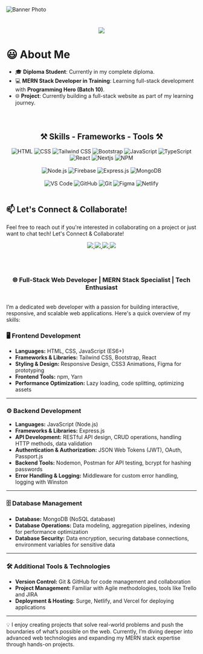 <img src="https://i.ibb.co.com/YbCnrhr/github-header-image.png" title="Banner Photo" />

<h1 align="center">
    <img src="https://readme-typing-svg.herokuapp.com/?font=Righteous&size=35&center=true&vCenter=true&width=600&height=70&duration=5000&lines=Hi+I+am+Abdullah!+👋;+I+work+as+a+mern+stack+developer;" />
</h1>

# 😃 About Me 

- 🎓 **Diploma Student**: Currently in my complete diploma.  
- 💻 **MERN Stack Developer in Training**: Learning full-stack development with **Programming Hero (Batch 10)**.  
- 🌐 **Project**: Currently building a full-stack website as part of my learning journey.



###
<br>
<h2 align="center">⚒️ Skills - Frameworks - Tools ⚒️</h2>
<div align="center">
   <div>
  <img src="https://skillicons.dev/icons?i=html" title="HTML" />
  <img src="https://skillicons.dev/icons?i=css" title="CSS" />
  <img src="https://skillicons.dev/icons?i=tailwind" title="Tailwind CSS" />
  <img src="https://skillicons.dev/icons?i=bootstrap" title="Bootstrap" />
  <img src="https://skillicons.dev/icons?i=javascript" title="JavaScript" />
  <img src="https://skillicons.dev/icons?i=typescript" title="TypeScript" />
  <img src="https://skillicons.dev/icons?i=react" title="React" />
<img src="https://skillicons.dev/icons?i=nextjs" title="Nextjs" />
  <img src="https://skillicons.dev/icons?i=npm" title="NPM" />
</div>
<br>
  <div>
  <img src="https://skillicons.dev/icons?i=nodejs" title="Node.js" />
  <img src="https://skillicons.dev/icons?i=firebase" title="Firebase" />
  <img src="https://skillicons.dev/icons?i=express" title="Express.js" />
  <img src="https://skillicons.dev/icons?i=mongodb" title="MongoDB" />
</div>
 <br>
  <div>
  <img src="https://skillicons.dev/icons?i=vscode" title="VS Code" />
  <img src="https://skillicons.dev/icons?i=github" title="GitHub" />
  <img src="https://skillicons.dev/icons?i=git" title="Git" />
  <img src="https://skillicons.dev/icons?i=figma" title="Figma" />
  <img src="https://skillicons.dev/icons?i=netlify" title="Netlify" />
</div>
</div>

<br>

## 📫 Let's Connect & Collaborate!
Feel free to reach out if you're interested in collaborating on a project or just want to chat tech!
 Let's Connect & Collaborate!
<div align="center"> 
  <a href="https://abdullah107189.@gmail.com">
    <img src="https://img.shields.io/badge/Gmail-333333?style=for-the-badge&logo=gmail&logoColor=red" />
  </a>
  <a href="https://www.linkedin.com/in/md-abdullah-all-shamem-9b5308325/" target="_blank">
    <img src="https://img.shields.io/badge/LinkedIn-0077B5?style=for-the-badge&logo=linkedin&logoColor=white" target="_blank" />
  </a>
<a href="https://www.facebook.com/abdullah.shamem.5">
  <img src="https://img.shields.io/badge/Facebook-333333?style=for-the-badge&logo=facebook&logoColor=blue" />
</a>
<a href="https://discord.com/users/md_abdullah_all_shamem">
  <img src="https://img.shields.io/badge/Discord-333333?style=for-the-badge&logo=discord&logoColor=blue" />
</a>
</div>



<br> <br>
<h3 align="center">🌐 Full-Stack Web Developer | MERN Stack Specialist | Tech Enthusiast</h3>
<br/>
I’m a dedicated web developer with a passion for building interactive, responsive, and scalable web applications. Here's a quick overview of my skills:


### 🖥️ Frontend Development
- **Languages:** HTML, CSS, JavaScript (ES6+)
- **Frameworks & Libraries:** Tailwind CSS, Bootstrap, React 
- **Styling & Design:** Responsive Design, CSS3 Animations, Figma for prototyping
- **Frontend Tools:** npm, Yarn
- **Performance Optimization:** Lazy loading, code splitting, optimizing assets

---

### ⚙️ Backend Development
- **Languages:** JavaScript (Node.js)
- **Frameworks & Libraries:** Express.js
- **API Development:** RESTful API design, CRUD operations, handling HTTP methods, data validation
- **Authentication & Authorization:** JSON Web Tokens (JWT), OAuth, Passport.js
- **Backend Tools:** Nodemon, Postman for API testing, bcrypt for hashing passwords
- **Error Handling & Logging:** Middleware for custom error handling, logging with Winston

---

### 🗄️ Database Management
- **Database:** MongoDB (NoSQL database)
- **Database Operations:** Data modeling, aggregation pipelines, indexing for performance optimization
- **Database Security:** Data encryption, securing database connections, environment variables for sensitive data

---

### 🛠️ Additional Tools & Technologies
- **Version Control:** Git & GitHub for code management and collaboration
- **Project Management:** Familiar with Agile methodologies, tools like Trello and JIRA
- **Deployment & Hosting:** Surge, Netlify, and Vercel for deploying applications

---
💡 I enjoy creating projects that solve real-world problems and push the boundaries of what’s possible on the web. Currently, I’m diving deeper into advanced web technologies and expanding my MERN stack expertise through hands-on projects.

